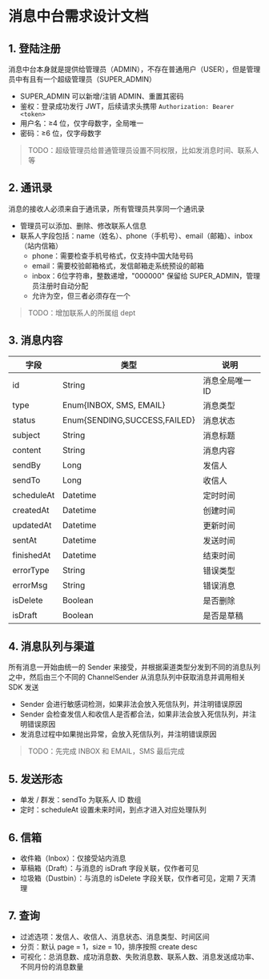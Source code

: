 # 消息中台需求设计文档



## 1. 登陆注册

消息中台本身就是提供给管理员（ADMIN），不存在普通用户（USER），但是管理员中有且有一个超级管理员（SUPER_ADMIN）
- SUPER_ADMIN 可以新增/注销 ADMIN、重置其密码
- 鉴权：登录成功发行 JWT，后续请求头携带 `Authorization: Bearer <token>`
- 用户名：≥4 位，仅字母数字，全局唯一
- 密码：≥6 位，仅字母数字

> TODO：超级管理员给普通管理员设置不同权限，比如发消息时间、联系人等



## 2. 通讯录

消息的接收人必须来自于通讯录，所有管理员共享同一个通讯录

- 管理员可以添加、删除、修改联系人信息
- 联系人字段包括：name（姓名）、phone（手机号）、email（邮箱）、inbox（站内信箱）
    - phone：需要检查手机号格式，仅支持中国大陆号码
    - email：需要校验邮箱格式，发信邮箱走系统预设的邮箱
    - inbox：6位字符串，整数递增，"000000" 保留给 SUPER_ADMIN，管理员注册时自动分配
    - 允许为空，但三者必须存在一个

> TODO：增加联系人的所属组 dept



## 3. 消息内容

| 字段       | 类型                         | 说明            |
| ---------- | ---------------------------- | --------------- |
| id         | String                       | 消息全局唯一 ID |
| type       | Enum{INBOX, SMS, EMAIL}      | 消息类型        |
| status     | Enum{SENDING,SUCCESS,FAILED} | 消息状态        |
| subject    | String                       | 消息标题        |
| content    | String                       | 消息内容        |
| sendBy     | Long                         | 发信人          |
| sendTo     | Long                         | 收信人          |
| scheduleAt | Datetime                     | 定时时间        |
| createdAt  | Datetime                     | 创建时间        |
| updatedAt  | Datetime                     | 更新时间        |
| sentAt     | Datetime                     | 发送时间        |
| finishedAt | Datetime                     | 结束时间        |
| errorType  | String                       | 错误类型        |
| errorMsg   | String                       | 错误消息        |
| isDelete   | Boolean                      | 是否删除        |
| isDraft    | Boolean                      | 是否是草稿      |



## 4. 消息队列与渠道

所有消息一开始由统一的 Sender 来接受，并根据渠道类型分发到不同的消息队列之中，然后由三个不同的 ChannelSender 从消息队列中获取消息并调用相关 SDK 发送

- Sender 会进行敏感词检测，如果非法会放入死信队列，并注明错误原因
- Sender 会检查发信人和收信人是否都合法，如果非法会放入死信队列，并注明错误原因
- 发消息过程中如果抛出异常，会放入死信队列，并注明错误原因

> TODO：先完成 INBOX 和 EMAIL，SMS 最后完成



## 5. 发送形态

- 单发 / 群发：sendTo 为联系人 ID 数组
- 定时：scheduleAt 设置未来时间，到点才进入对应处理队列



## 6. 信箱

- 收件箱（Inbox）：仅接受站内消息
- 草稿箱（Draft）：与消息的 isDraft 字段关联，仅作者可见
- 垃圾箱（Dustbin）：与消息的 isDelete 字段关联，仅作者可见，定期 7 天清理



## 7. 查询

- 过滤选项：发信人、收信人、消息状态、消息类型、时间区间
- 分页：默认 page = 1，size = 10，排序按照 create desc
- 可视化：总消息数、成功消息数、失败消息数、联系人数、消息发送成功率、不同月份的消息数量
